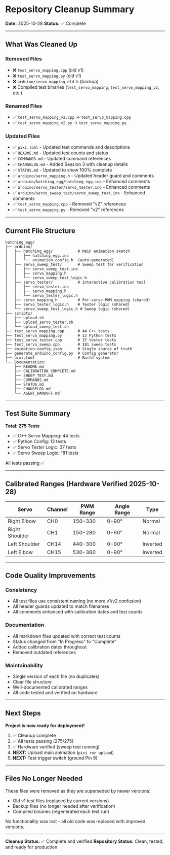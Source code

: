 # Repository Cleanup Summary

**Date:** 2025-10-28
**Status:** ✅ Complete

---

## What Was Cleaned Up

### Removed Files
- ❌ `test_servo_mapping.cpp` (old v1)
- ❌ `test_servo_mapping.py` (old v1)
- ❌ `arduino/servo_mapping_old.h` (backup)
- ❌ Compiled test binaries (`test_servo_mapping`, `test_servo_mapping_v2`, etc.)

### Renamed Files
- ✅ `test_servo_mapping_v2.cpp` → `test_servo_mapping.cpp`
- ✅ `test_servo_mapping_v2.py` → `test_servo_mapping.py`

### Updated Files
- ✅ `pixi.toml` - Updated test commands and descriptions
- ✅ `README.md` - Updated test counts and status
- ✅ `COMMANDS.md` - Updated command references
- ✅ `CHANGELOG.md` - Added Session 3 with cleanup details
- ✅ `STATUS.md` - Updated to show 100% complete
- ✅ `arduino/servo_mapping.h` - Updated header guard and comments
- ✅ `arduino/hatching_egg/hatching_egg.ino` - Enhanced comments
- ✅ `arduino/servo_tester/servo_tester.ino` - Enhanced comments
- ✅ `arduino/servo_sweep_test/servo_sweep_test.ino` - Enhanced comments
- ✅ `test_servo_mapping.cpp` - Removed "v2" references
- ✅ `test_servo_mapping.py` - Removed "v2" references

---

## Current File Structure

```
hatching_egg/
├── arduino/
│   ├── hatching_egg/           # Main animation sketch
│   │   ├── hatching_egg.ino
│   │   └── animation_config.h  (auto-generated)
│   ├── servo_sweep_test/       # Sweep test for verification
│   │   ├── servo_sweep_test.ino
│   │   ├── servo_mapping.h
│   │   └── servo_sweep_test_logic.h
│   ├── servo_tester/           # Interactive calibration tool
│   │   ├── servo_tester.ino
│   │   ├── servo_mapping.h
│   │   └── servo_tester_logic.h
│   ├── servo_mapping.h         # Per-servo PWM mapping (shared)
│   ├── servo_tester_logic.h    # Tester logic (shared)
│   └── servo_sweep_test_logic.h # Sweep logic (shared)
├── scripts/
│   ├── upload.sh
│   ├── upload_servo_tester.sh
│   └── upload_sweep_test.sh
├── test_servo_mapping.cpp      # 44 C++ tests
├── test_servo_mapping.py       # 13 Python tests
├── test_servo_tester.cpp       # 37 tester tests
├── test_servo_sweep.cpp        # 181 sweep tests
├── animation-config.json       # Single source of truth
├── generate_arduino_config.py  # Config generator
├── pixi.toml                   # Build system
└── Documentation:
    ├── README.md
    ├── CALIBRATION_COMPLETE.md
    ├── SWEEP_TEST.md
    ├── COMMANDS.md
    ├── STATUS.md
    ├── CHANGELOG.md
    └── AGENT_HANDOFF.md
```

---

## Test Suite Summary

**Total: 275 Tests**
- ✅ C++ Servo Mapping: 44 tests
- ✅ Python Config: 13 tests
- ✅ Servo Tester Logic: 37 tests
- ✅ Servo Sweep Logic: 181 tests

All tests passing ✅

---

## Calibrated Ranges (Hardware Verified 2025-10-28)

| Servo | Channel | PWM Range | Angle Range | Type |
|-------|---------|-----------|-------------|------|
| Right Elbow | CH0 | 150-330 | 0-90° | Normal |
| Right Shoulder | CH1 | 150-280 | 0-90° | Normal |
| Left Shoulder | CH14 | 440-300 | 0-90° | Inverted |
| Left Elbow | CH15 | 530-360 | 0-90° | Inverted |

---

## Code Quality Improvements

### Consistency
- All test files use consistent naming (no more v1/v2 confusion)
- All header guards updated to match filenames
- All comments enhanced with calibration dates and test counts

### Documentation
- All markdown files updated with correct test counts
- Status changed from "In Progress" to "Complete"
- Added calibration dates throughout
- Removed outdated references

### Maintainability
- Single version of each file (no duplicates)
- Clear file structure
- Well-documented calibrated ranges
- All code tested and verified on hardware

---

## Next Steps

**Project is now ready for deployment!**

1. ✅ Cleanup complete
2. ✅ All tests passing (275/275)
3. ✅ Hardware verified (sweep test running)
4. **NEXT:** Upload main animation (`pixi run upload`)
5. **NEXT:** Test trigger switch (ground Pin 9)

---

## Files No Longer Needed

These files were removed as they are superseded by newer versions:
- Old v1 test files (replaced by current versions)
- Backup files (no longer needed after verification)
- Compiled binaries (regenerated each test run)

No functionality was lost - all old code was replaced with improved versions.

---

**Cleanup Status:** ✅ Complete and verified
**Repository Status:** Clean, tested, and ready for production
